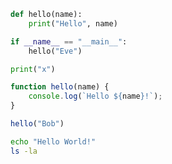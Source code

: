 

```python
def hello(name):
	print("Hello", name)

if __name__ == "__main__":
	hello("Eve")
```


```python
print("x")
```


```js
function hello(name) {
	console.log(`Hello ${name}!`);
}

hello("Bob")
```

```bash
echo "Hello World!"
ls -la
```




